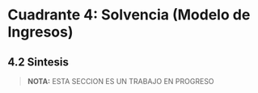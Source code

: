 # Cuadrante 4: Solvencia (Modelo de Ingresos)
## 4.2 Sintesis

> **NOTA:**
> ESTA SECCION ES UN TRABAJO EN PROGRESO